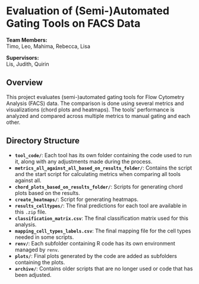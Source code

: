# Evaluation of (Semi-)Automated Gating Tools on FACS Data

**Team Members:**  
Timo, Leo, Mahima, Rebecca, Lisa

**Supervisors:**  
Lis, Judith, Quirin

## Overview

This project evaluates (semi-)automated gating tools for Flow Cytometry Analysis (FACS) data. The comparison is done using several metrics and visualizations (chord plots and heatmaps). The tools' performance is analyzed and compared across multiple metrics to manual gating and each other.

## Directory Structure

- **`tool_code/`**: Each tool has its own folder containing the code used to run it, along with any adjustments made during the process.
- **`metrics_all_against_all_based_on_results_folder/`**: Contains the script and the start script for calculating metrics when comparing all tools against all.
- **`chord_plots_based_on_results_folder/`**: Scripts for generating chord plots based on the results.
- **`create_heatmaps/`**: Script for generating heatmaps.
- **`results_celltypes/`**: The final predictions for each tool are available in this `.zip` file.
- **`classification_matrix.csv`**: The final classification matrix used for this analysis.
- **`mapping_cell_types_labels.csv`**: The final mapping file for the cell types needed in some scripts.
- **`renv/`**: Each subfolder containing R code has its own environment managed by `renv`.
- **`plots/`**: Final plots generated by the code are added as subfolders containing the plots.
- **`archive/`**: Contains older scripts that are no longer used or code that has been adjusted.
